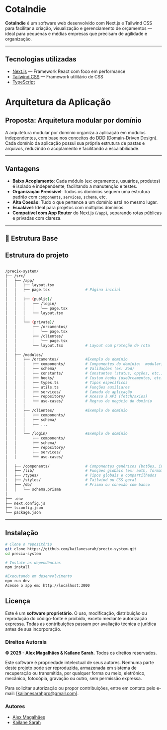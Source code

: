 # CotaIndie

**CotaIndie** é um software web desenvolvido com Next.js e Tailwind CSS para facilitar a criação, visualização e gerenciamento de orçamentos — ideal para pequenas e médias empresas que precisam de agilidade e organização.

---

## Tecnologias utilizadas 

- [Next.js](https://nextjs.org/) — Framework React com foco em performance
- [Tailwind CSS](https://tailwindcss.com/) — Framework utilitário de CSS
- [TypeScript](https://www.typescriptlang.org/) 

# Arquitetura da Aplicação

## Proposta: Arquitetura modular por domínio
A arquitetura modular por domínio organiza a aplicação em módulos independentes, com base nos conceitos do DDD (Domain-Driven Design). Cada domínio da aplicação possui sua própria estrutura de pastas e arquivos, reduzindo o acoplamento e facilitando a escalabilidade.

---

## Vantagens

- **Baixo Acoplamento**: Cada módulo (ex: orçamentos, usuários, produtos) é isolado e independente, facilitando a manutenção e testes.
- **Organização Previsível**: Todos os domínios seguem uma estrutura padrão com `components`, `services`, `schema`, etc.
- **Alta Coesão**: Tudo o que pertence a um domínio está no mesmo lugar.
- **Escalável**: Ideal para projetos com múltiplos domínios.
- **Compatível com App Router** do Next.js (`/app`), separando rotas públicas e privadas com clareza.

---

## 🧱 Estrutura Base



## Estrutura do projeto

```bash

/precix-system/
├── /src/
│   ├── /app/
│   │   ├── layout.tsx
│   │   ├── page.tsx                # Página inicial
│   │
│   │   ├── (public)/
│   │   │   ├── /login/
│   │   │   │   └── page.tsx
│   │   │   └── layout.tsx
│   │   │
│   │   └── (private)/
│   │       ├── /orcamentos/
│   │       │   └── page.tsx
│   │       ├── /clientes/
│   │       │   └── page.tsx
│   │       └── layout.tsx          # Layout com proteção de rota
│   │
│   ├── /modules/
│   │   ├── /orcamentos/            #Exemplo de domínio
│   │   │   ├── components/         # Componentes do domínio:  modularização por funcionalidade, e não por tipo técnico
│   │   │   ├── schema/             # Validações (ex: Zod)
│   │   │   ├── constants/          # Constantes (status, opções, etc.)
│   │   │   ├── hooks/              # Custom hooks (useOrcamentos, etc.)
│   │   │   ├── types.ts            # Tipos específicos
│   │   │   ├── utils.ts            # Funções auxiliares
│   │   │   ├── services/           # Camada de aplicação
│   │   │   ├── repository/         # Acesso à API (fetch/axios)
│   │   │   └── use-cases/          # Regras de negócio do domínio
│   │   │
│   │   ├── /clientes/              #Exemplo de domínio
│   │   │   ├── components/
│   │   │   ├── schema/
│   │   │   ├── ...
│   │   │
│   │   └── /login/                 #Exemplo de domínio
│   │       ├── components/
│   │       ├── schema/
│   │       ├── repository/
│   │       ├── services/
│   │       └── use-cases/
│
│   ├── /components/                # Componentes genéricos (botões, inputs)
│   ├── /lib/                       # Funções globais (ex: auth, formatadores)
│   ├── /types/                     # Tipos globais e compartilhados
│   ├── /styles/                    # Tailwind ou CSS geral
│   ├── /db/                        # Prisma ou conexão com banco
│   │   └── schema.prisma
│
├── .env
├── next.config.js
├── tsconfig.json                  
└── package.json

```

---
## Instalação
```bash
# Clone o repositório
git clone https://github.com/kailanesarah/precix-system.git
cd precix-system

# Instale as dependências
npm install

#Executando em desenvolvimento
npm run dev
Acesse o app em: http://localhost:3000

```
## Licença

Este é um **software proprietário**. O uso, modificação, distribuição ou reprodução do código-fonte é proibido, exceto mediante autorização expressa. Todas as contribuições passam por avaliação técnica e jurídica antes de sua incorporação.

### Direitos Autorais

**© 2025 - Alex Magalhães & Kailane Sarah.** Todos os direitos reservados.

Este software é propriedade intelectual de seus autores. Nenhuma parte deste projeto pode ser reproduzida, armazenada em sistema de recuperação ou transmitida, por qualquer forma ou meio, eletrônico, mecânico, fotocópia, gravação ou outro, sem permissão expressa.

Para solicitar autorização ou propor contribuições, entre em contato pelo e-mail: [kailanesarahpro@gmail.com].


### Autores
- [Alex Magalhães](https://github.com/alexmagalhaes)
- [Kailane Sarah](https://github.com/Kailanesarah)
